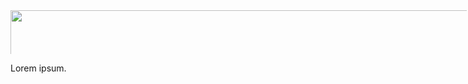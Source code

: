 

<div class="noborder" style="overflow: scroll; width: 730px; height: 70px;">
	<div class="noborder" style="height: 1000;">
		<img src="header.svg" width="800" height="200">
	</div>
</div>

Lorem ipsum.
